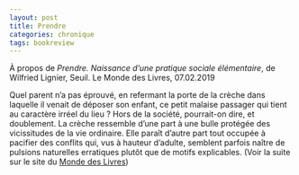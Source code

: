 ```yaml
---
layout: post
title: Prendre
categories: chronique
tags: bookreview
---
```


À propos de <i>Prendre. Naissance d’une pratique sociale élémentaire</i>, de Wilfried Lignier, Seuil.
Le Monde des Livres, 07.02.2019

Quel parent n’a pas éprouvé, en refermant la porte de la crèche dans laquelle il venait de déposer son enfant, ce petit malaise passager qui tient au caractère irréel du lieu ? Hors de la société, pourrait-on dire, et doublement. La crèche ressemble d’une part à une bulle protégée des vicissitudes de la vie ordinaire. Elle paraît d’autre part tout occupée à pacifier des ­conflits qui, vus à hauteur d’adulte, semblent parfois naître de pulsions naturelles erratiques plutôt que de motifs explicables.
(Voir la suite sur le site du [Monde des Livres](https://www.lemonde.fr/idees/article/2019/02/07/prendre-wilfried-lignier-est-alle-la-ou-les-tout-petits-font-societe_5420328_3232.html?xtmc=&xtcr=2))
